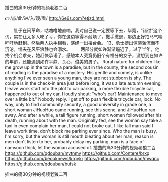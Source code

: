 
插曲的痛30分钟的视频老狼二百




👉/点/此/进/入/观/看/ http://6e6s.com?etjzd.html




　　肚子在闹革命，咕噜噜地直响，我对自己说一定要等下去，毕竟，“错过”这个词，实在让太多人吃了亏，你在这边等得不耐烦了，撒手撤退，那边正好拍马气喘吁吁地赶到。然后两人执手相看，演绎一出楼台会。
		13、勇士搏出惊涛骇流而不沉沦，懦夫在风平浪静也会溺水。
　　两部分就如许渐渐逼近了。过了半年，他找个机会求亲，她赶快承诺了，感触本人究竟仍旧个有福分的女子，没想到在如许的年龄，还能遇到如许平静、关心、俊美的男子。
Rural nature for children like me grow up in the town is a paradise, but in the county, the second cousin of reading is the paradise of a mystery.
His gentle and comely, is unlike anything I've ever seen a young man, they are not stubborn is shy.
The couple is in the check-in area just before long, it was a late autumn evening, I leave work start into the plot to car parking, a more flexible tricycle car, happened to out of my car, I loudly shout: "who's car?
Maintenance to move over a little bit."
Nobody reply.
I get off to push flexible tricycle car, lock.
No way, only to find community security, a good university in grade one, a short woman JiHuoHuo came running, see this scene, and JiHuoHuo ran away.
And after a while, a tall figure running, short women followed after his death, running about with the man.
Originally fed, see the woman say take a taxi in even complain her man, I could not broke out.
I like tall man said I leave work time, don't block me parking ever since.
Who the man is busy, I'm sorry, but the woman is still mouth bleating about her man, reason is men don't listen to her, probably delay my parking, man is a face of namsoon thick, let the woman accused of.
插曲的痛30分钟的视频老狼二百 https://github.com/qdouban/mytnmy
https://github.com/Contere/brxq
https://github.com/beooknews/krqykr
https://github.com/qdouban/mwqnc
https://github.com/qdouban/bufsk





插曲的痛30分钟的视频老狼二百
